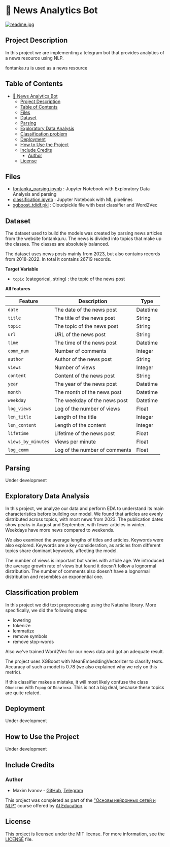 # 📰 News Analytics Bot
[![readme.jpg](https://anopic.ag/YUuttmGnZB1PeYfLv4El5IZqA2oWDrn4aMkVwrnF.jpg)](https://anopic.ag/YUuttmGnZB1PeYfLv4El5IZqA2oWDrn4aMkVwrnF.jpg)

## Project Description
In this project we are implementing a telegram bot that provides analytics of a news resource using NLP.

fontanka.ru is used as a news resource

## Table of Contents

- [📰 News Analytics Bot](#-news-analytics-bot)
  - [Project Description](#project-description)
  - [Table of Contents](#table-of-contents)
  - [Files](#files)
  - [Dataset](#dataset)
  - [Parsing](#parsing)
  - [Exploratory Data Analysis](#exploratory-data-analysis)
  - [Classification problem](#classification-problem)
  - [Deployment](#deployment)
  - [How to Use the Project](#how-to-use-the-project)
  - [Include Credits](#include-credits)
    - [Author](#author)
  - [License](#license)

## Files
- [fontanka_parsing.ipynb](https://github.com/moxeeem/NewsBot/blob/main/fontanka_parsing.ipynb) : Jupyter Notebook with Exploratory Data Analysis and parsing
- [classification.ipynb](https://github.com/moxeeem/NewsBot/blob/main/classification.ipynb) : Jupyter Notebook with ML pipelines
- [xgboost_tdidf.pkl](https://github.com/moxeeem/NewsBot/blob/main/xgboost_tdidf.pkl) : Cloudpickle file with best classifier and Word2Vec

## Dataset
The dataset used to build the models was created by parsing news articles from the website fontanka.ru. The news is divided into topics that make up the classes. The classes are absolutely balanced.

The dataset uses news posts mainly from 2023, but also contains records from 2018-2022. In total it contains 26719 records.

**Target Variable**
- `topic` (categorical, string) : the topic of the news post

**All features**

| Feature             | Description                          | Type     |
|---------------------|--------------------------------------|----------|
| `date`              | The date of the news post            | Datetime |
| `title`             | The title of the news post           |  String  |
| `topic`             | The topic of the news post           |  String  |
| `url`               | URL of the news post                 |  String  |
| `time`              | The time of the news post            | Datetime |
| `comm_num`          | Number of comments                   | Integer  |
| `author`            | Author of the news post              |  String  |
| `views`             | Number of views                      | Integer  |
| `content`           | Content of the news post             |  String  |
| `year`              | The year of the news post            | Datetime |
| `month`             | The month of the news post           | Datetime |
| `weekday`           | The weekday of the news post         | Datetime |
| `log_views`         | Log of the number of views           |  Float   |
| `len_title`         | Length of the title                  | Integer  |
| `len_content`       | Length of the content                | Integer  |
| `lifetime`          | Lifetime of the news post            |  Float   |
| `views_by_minutes`  | Views per minute                     |  Float   |
| `log_comm`          | Log of the number of comments        |  Float   |



## Parsing
Under development

## Exploratory Data Analysis
In this project, we analyze our data and perform EDA to understand its main characteristics before building our model. We found that articles are evenly distributed across topics, with most news from 2023. The publication dates show peaks in August and September, with fewer articles in winter. Weekdays have more news compared to weekends.

We also examined the average lengths of titles and articles. Keywords were also explored. Keywords are a key consideration, as articles from different topics share dominant keywords, affecting the model.

The number of views is important but varies with article age. We introduced the average growth rate of views but found it doesn't follow a lognormal distribution. The number of comments also doesn't have a lognormal distribution and resembles an exponential one.

## Classification problem

In this project we did text preprocessing using the Natasha library. More specifically, we did the following steps:

- lowering
- tokenize
- lemmatize
- remove symbols
- remove stop-words

Also we've trained Word2Vec for our news data and got an adequate result.

The project uses XGBoost with MeanEmbeddingVectorizer to classify texts. Accuracy of such a model is 0.78 (we also explained why we rely on this metric). 
    
If this classifier makes a mistake, it will most likely confuse the class `Общество` with `Город` or `Политика`. This is not a big deal, because these topics are quite related.


## Deployment
Under development

## How to Use the Project
Under development

## Include Credits

### Author
- Maxim Ivanov - [GitHub](https://github.com/moxeeem), [Telegram](https://t.me/fwznn_ql1d_8)

This project was completed as part of the ["Основы нейронных сетей и NLP"](https://stepik.org/course/180984) course offered by [AI Education](https://stepik.org/users/628121134).

## License
This project is licensed under the MIT license. For more information, see the [LICENSE](/LICENSE) file.

